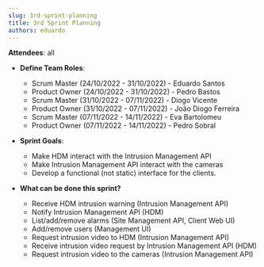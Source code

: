 ```yaml
---
slug: 3rd-sprint-planning
title: 3rd Sprint Planning
authors: eduardo
---
```


**Attendees**: all 

* **Define Team Roles**:
  * Scrum Master (24/10/2022 - 31/10/2022) - Eduardo Santos
  * Product Owner (24/10/2022 - 31/10/2022) - Pedro Bastos
  * Scrum Master (31/10/2022 - 07/11/2022) - Diogo Vicente
  * Product Owner (31/10/2022 - 07/11/2022) - João Diogo Ferreira
  * Scrum Master (07/11/2022 - 14/11/2022) - Eva Bartolomeu
  * Product Owner (07/11/2022 - 14/11/2022) - Pedro Sobral

* **Sprint Goals**:
  * Make HDM interact with the Intrusion Management API
  * Make Intrusion Management API interact with the cameras
  * Develop a functional (not static) interface for the clients.

* **What can be done this sprint?**
    * Receive HDM intrusion warning (Intrusion Management API)
    * Notify Intrusion Management API (HDM)
    * List/add/remove alarms (Site Management API, Client Web UI)
    * Add/remove users (Management UI)
    * Request intrusion video to HDM (Intrusion Management API)
    * Receive intrusion video request by Intrusion Management API (HDM)
    * Request intrusion video to the cameras (Intrusion Management API)
